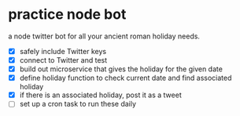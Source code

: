 # practice node bot
a node twitter bot for all your ancient roman holiday needs.

* [X] safely include Twitter keys
* [X] connect to Twitter and test
* [X] build out microservice that gives the holiday for the given date
* [X] define holiday function to check current date and find associated holiday
* [X] if there is an associated holiday, post it as a tweet
* [ ] set up a cron task to run these daily
